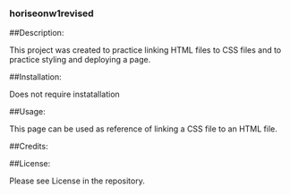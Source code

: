 ### horiseonw1revised

##Description:

This project was created to practice linking HTML files to CSS files and to practice styling and deploying a page.

##Installation:

Does not require instatallation

##Usage:

This page can be used as reference of linking a CSS file to an HTML file.

##Credits:

##License:

Please see License in the repository.

